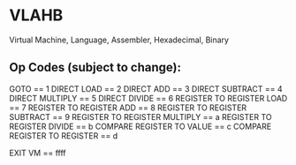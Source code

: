 # VLAHB
Virtual Machine, Language, Assembler, Hexadecimal, Binary


## Op Codes (subject to change):
GOTO == 1
DIRECT LOAD == 2
DIRECT ADD == 3
DIRECT SUBTRACT == 4
DIRECT MULTIPLY == 5
DIRECT DIVIDE == 6
REGISTER TO REGISTER LOAD == 7
REGISTER TO REGISTER ADD == 8
REGISTER TO REGISTER SUBTRACT == 9
REGISTER TO REGISTER MULTIPLY == a
REGISTER TO REGISTER DIVIDE == b
COMPARE REGISTER TO VALUE  == c
COMPARE REGISTER TO REGISTER == d

EXIT VM == ffff